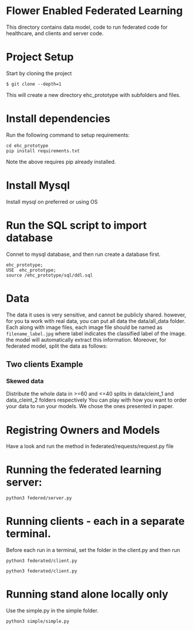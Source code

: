 # Flower Enabled Federated Learning

This directory contains data model, code to run federated code for healthcare, and clients and server code.

# Project Setup

Start by cloning the project
```shell
$ git clone --depth=1 
```
This will create a new directory ehc_prototype with subfolders and files.

# Install dependencies

Run the following command to setup requirements:
```shell
cd ehc_prototype
pip install requirements.txt
```
Note the above requires pip already installed.

# Install Mysql
Install mysql on preferred or using OS

# Run the SQL script to import database
Connet to mysql database, and then run create a database first.
```shell
ehc_prototype;
USE  ehc_prototype;
source /ehc_prototype/sql/ddl.sql
```

# Data
The data it uses is very sensitive, and cannot be publicly shared. however, for you ta work with real data, you can put all data the data/all_data folder. Each along with image files, each image file should be named as `filename_label.jpg` where label indicates the classified label of the image. the model will automatically extract this information.
Moreover, for federated model, split the data as follows:
## Two clients Example
### Skewed data
Distribute the whole data in >=60 and <=40 splits in data/cleint_1 and data_cleint_2 folders respectively
You can play with how you want to order your data to run your models. We chose the ones presented in paper.

# Registring Owners and Models

Have a look and run the method in federated/requests/request.py file

# Running the federated learning server:

```shell
python3 federed/server.py
```
# Running clients - each in a separate terminal.

Before each run in a terminal, set the folder in the client.py and then run
```shell
python3 federated/client.py
```


```shell
python3 federated/client.py
```


# Running stand alone locally only

Use the simple.py in the simple folder.
```shell
python3 simple/simple.py 
```
